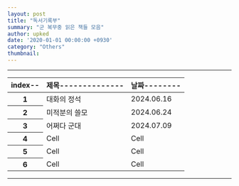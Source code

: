 ```yaml
---
layout: post
title: "독서기록부"
summary: "군 복무중 읽은 책들 모음"
author: upked
date: '2020-01-01 00:00:00 +0930'
category: "Others"
thumbnail: 
---
```


<hr />
<div class="responsive-table">
<table>
      <thead>
        <tr>
          <th scope="col">index--</th>
          <th scope="col">제목--------------</th>
          <th scope="col">날짜--------</th>
        </tr>
      </thead>
      <tbody>
        <tr>
          <th scope="row">1</th>
          <td>대화의 정석</td>
          <td>2024.06.16</td>
        </tr>
        <tr>
          <th scope="row">2</th>
          <td>미적분의 쓸모</td>
          <td>2024.06.24</td>
        </tr>
        <tr>
          <th scope="row">3</th>
          <td>어쩌다 군대</td>
          <td>2024.07.09</td>
        </tr>
        <tr>
          <th scope="row">4</th>
          <td>Cell</td>
          <td>Cell</td>
        </tr>
        <tr>
          <th scope="row">5</th>
          <td>Cell</td>
          <td>Cell</td>
        </tr>
        <tr>
          <th scope="row">6</th>
          <td>Cell</td>
          <td>Cell</td>
        </tr>
      </tbody>
    </table>
    </div>

<hr />
